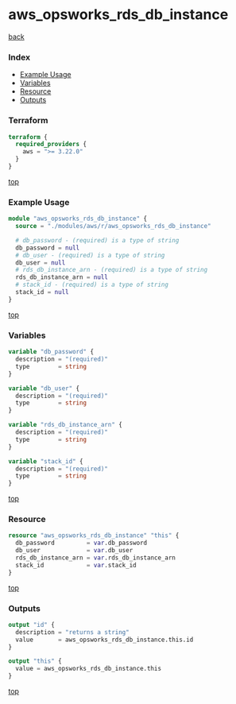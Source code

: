 # aws_opsworks_rds_db_instance

[back](../aws.md)

### Index

- [Example Usage](#example-usage)
- [Variables](#variables)
- [Resource](#resource)
- [Outputs](#outputs)

### Terraform

```terraform
terraform {
  required_providers {
    aws = ">= 3.22.0"
  }
}
```

[top](#index)

### Example Usage

```terraform
module "aws_opsworks_rds_db_instance" {
  source = "./modules/aws/r/aws_opsworks_rds_db_instance"

  # db_password - (required) is a type of string
  db_password = null
  # db_user - (required) is a type of string
  db_user = null
  # rds_db_instance_arn - (required) is a type of string
  rds_db_instance_arn = null
  # stack_id - (required) is a type of string
  stack_id = null
}
```

[top](#index)

### Variables

```terraform
variable "db_password" {
  description = "(required)"
  type        = string
}

variable "db_user" {
  description = "(required)"
  type        = string
}

variable "rds_db_instance_arn" {
  description = "(required)"
  type        = string
}

variable "stack_id" {
  description = "(required)"
  type        = string
}
```

[top](#index)

### Resource

```terraform
resource "aws_opsworks_rds_db_instance" "this" {
  db_password         = var.db_password
  db_user             = var.db_user
  rds_db_instance_arn = var.rds_db_instance_arn
  stack_id            = var.stack_id
}
```

[top](#index)

### Outputs

```terraform
output "id" {
  description = "returns a string"
  value       = aws_opsworks_rds_db_instance.this.id
}

output "this" {
  value = aws_opsworks_rds_db_instance.this
}
```

[top](#index)